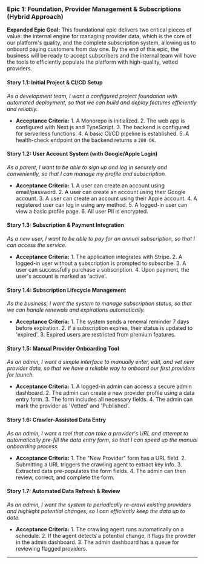 ### **Epic 1: Foundation, Provider Management & Subscriptions (Hybrid Approach)**

**Expanded Epic Goal:** This foundational epic delivers two critical pieces of value: the internal engine for managing provider data, which is the core of our platform's quality, and the complete subscription system, allowing us to onboard paying customers from day one. By the end of this epic, the business will be ready to accept subscribers and the internal team will have the tools to efficiently populate the platform with high-quality, vetted providers.

#### **Story 1.1: Initial Project & CI/CD Setup**

*As a development team, I want a configured project foundation with automated deployment, so that we can build and deploy features efficiently and reliably.*

* **Acceptance Criteria:** 1. A Monorepo is initialized. 2. The web app is configured with Next.js and TypeScript. 3. The backend is configured for serverless functions. 4. A basic CI/CD pipeline is established. 5. A health-check endpoint on the backend returns a `200 OK`.

#### **Story 1.2: User Account System (with Google/Apple Login)**

*As a parent, I want to be able to sign up and log in securely and conveniently, so that I can manage my profile and subscription.*

* **Acceptance Criteria:** 1. A user can create an account using email/password. 2. A user can create an account using their Google account. 3. A user can create an account using their Apple account. 4. A registered user can log in using any method. 5. A logged-in user can view a basic profile page. 6. All user PII is encrypted.

#### **Story 1.3: Subscription & Payment Integration**

*As a new user, I want to be able to pay for an annual subscription, so that I can access the service.*

* **Acceptance Criteria:** 1. The application integrates with Stripe. 2. A logged-in user without a subscription is prompted to subscribe. 3. A user can successfully purchase a subscription. 4. Upon payment, the user's account is marked as 'active'.

#### **Story 1.4: Subscription Lifecycle Management**

*As the business, I want the system to manage subscription status, so that we can handle renewals and expirations automatically.*

* **Acceptance Criteria:** 1. The system sends a renewal reminder 7 days before expiration. 2. If a subscription expires, their status is updated to 'expired'. 3. Expired users are restricted from premium features.

#### **Story 1.5: Manual Provider Onboarding Tool**

*As an admin, I want a simple interface to manually enter, edit, and vet new provider data, so that we have a reliable way to onboard our first providers for launch.*

* **Acceptance Criteria:** 1. A logged-in admin can access a secure admin dashboard. 2. The admin can create a new provider profile using a data entry form. 3. The form includes all necessary fields. 4. The admin can mark the provider as 'Vetted' and 'Published'.

#### **Story 1.6: Crawler-Assisted Data Entry**

*As an admin, I want a tool that can take a provider's URL and attempt to automatically pre-fill the data entry form, so that I can speed up the manual onboarding process.*

* **Acceptance Criteria:** 1. The "New Provider" form has a URL field. 2. Submitting a URL triggers the crawling agent to extract key info. 3. Extracted data pre-populates the form fields. 4. The admin can then review, correct, and complete the form.

#### **Story 1.7: Automated Data Refresh & Review**

*As an admin, I want the system to periodically re-crawl existing providers and highlight potential changes, so I can efficiently keep the data up to date.*

* **Acceptance Criteria:** 1. The crawling agent runs automatically on a schedule. 2. If the agent detects a potential change, it flags the provider in the admin dashboard. 3. The admin dashboard has a queue for reviewing flagged providers.

***
